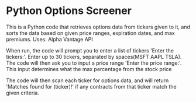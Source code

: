 # Python Options Screener

This is a Python code that retrieves options data from tickers given to it, and sorts the data based on given price ranges, expiration dates, and max premiums. Uses: Alpha Vantage API

When run, the code will prompt you to enter a list of tickers 'Enter the tickers:'. Enter up to 30 tickers, separated by spaces(MSFT AAPL TSLA). The code will then ask you to input a price range 'Enter the price range:'. This input determines what the max percentage from the stock price 

The code will then scan each ticker for options data, and will return 'Matches found for (ticker)!' if any contracts from that ticker match the given criteria.
